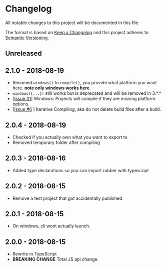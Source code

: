 # Changelog
All notable changes to this project will be documented in this file.

The format is based on [Keep a Changelog](http://keepachangelog.com/en/1.0.0/)
and this project adheres to [Semantic Versioning](http://semver.org/spec/v2.0.0.html).

## Unreleased

## 2.1.0 - 2018-08-19
- Renamed `windows()` to `compile()`, you provide what platform you want here. **note only windows works here**.
- `windows({...})` still works but is deprecated and will be removed in 3.\*.\*
- \[[Issue #1](https://github.com/GameMakerDiscord/Rubber/issues/1)\] Windows: Projects will compile if they are missing platform options.
- \[[Issue #6](https://github.com/GameMakerDiscord/Rubber/issues/6) \] Iterative Compiling, aka do not delete build files after a build. 

## 2.0.4 - 2018-08-19
- Checked if you actually own what you want to export to
- Removed temporary folder after compiling

## 2.0.3 - 2018-08-16
- Added type declarations so you can import rubber with typescript

## 2.0.2 - 2018-08-15
- Remove a test project that got accidentally published

## 2.0.1 - 2018-08-15
- On windows, cli wont actually launch.

## 2.0.0 - 2018-08-15
- Rewrite in TypeScript
- **BREAKING CHANGE** Total JS api change.
